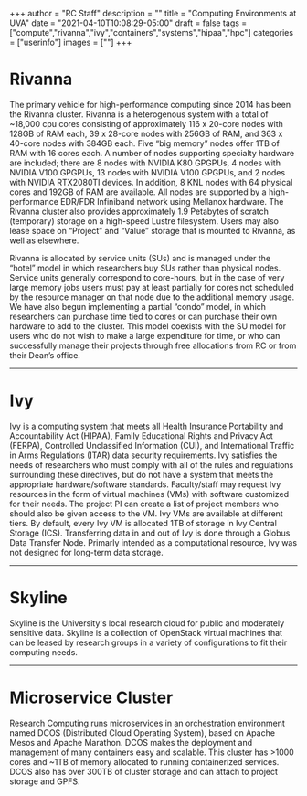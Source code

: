 +++
author = "RC Staff"
description = ""
title = "Computing Environments at UVA"
date = "2021-04-10T10:08:29-05:00"
draft = false
tags = ["compute","rivanna","ivy","containers","systems","hipaa","hpc"]
categories = ["userinfo"]
images = [""]
+++

# Rivanna

The primary vehicle for high-performance computing since 2014 has been the Rivanna cluster. Rivanna is a heterogenous system with a total of ~18,000 cpu cores consisting of approximately 116 x 20-core nodes with 128GB of RAM each, 39 x 28-core nodes with 256GB of RAM, and 363 x 40-core nodes with 384GB each. Five “big memory” nodes offer 1TB of RAM with 16 cores each. A number of nodes supporting specialty hardware are included; there are 8 nodes with NVIDIA K80 GPGPUs, 4 nodes with NVIDIA V100 GPGPUs, 13 nodes with NVIDIA V100 GPGPUs, and 2 nodes with NVIDIA RTX2080TI devices. In addition, 8 KNL nodes with 64 physical cores and 192GB of RAM are available. All nodes are supported by a high-performance EDR/FDR Infiniband network using Mellanox hardware. The Rivanna cluster also provides approximately 1.9 Petabytes of scratch (temporary) storage on a high-speed Lustre filesystem. Users may also lease space on “Project” and “Value” storage that is mounted to Rivanna, as well as elsewhere. 
 
Rivanna is allocated by service units (SUs) and is managed under the “hotel” model in which researchers buy SUs rather than physical nodes. Service units generally correspond to core-hours, but in the case of very large memory jobs users must pay at least partially for cores not scheduled by the resource manager on that node due to the additional memory usage. We have also begun implementing a partial “condo” model, in which researchers can purchase time tied to cores or can purchase their own hardware to add to the cluster. This model coexists with the SU model for users who do not wish to make a large expenditure for time, or who can successfully manage their projects through free allocations from RC or from their Dean’s office.
 
- - -

# Ivy
Ivy is a computing system that meets all Health Insurance Portability and Accountability Act (HIPAA), Family Educational Rights and Privacy Act (FERPA), Controlled Unclassified Information (CUI), and International Traffic in Arms Regulations (ITAR) data security requirements. Ivy satisfies the needs of researchers who must comply with all of the rules and regulations surrounding these directives, but do not have a system that meets the appropriate hardware/software standards. Faculty/staff may request Ivy resources in the form of virtual machines (VMs) with software customized for their needs. The project PI can create a list of project members who should also be given access to the VM. Ivy VMs are available at different tiers. By default, every Ivy VM is allocated 1TB of storage in Ivy Central Storage (ICS). Transferring data in and out of Ivy is done through a Globus Data Transfer Node. Primarly intended as a computational resource, Ivy was not designed for long-term data storage.
 
- - -

# Skyline
Skyline is the University's local research cloud for public and moderately sensitive data. Skyline is a collection of OpenStack virtual machines that can be leased by research groups in a variety of configurations to fit their computing needs.
 
- - -

# Microservice Cluster
Research Computing runs microservices in an orchestration environment named DCOS (Distributed Cloud Operating System), based on Apache Mesos and Apache Marathon. DCOS makes the deployment and management of many containers easy and scalable. This cluster has >1000 cores and ~1TB of memory allocated to running containerized services. DCOS also has over 300TB of cluster storage and can attach to project storage and GPFS.
